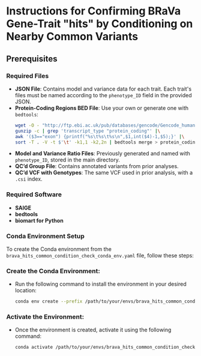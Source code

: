# Instructions for Confirming BRaVa Gene-Trait "hits" by Conditioning on Nearby Common Variants 

## Prerequisites

### Required Files
- **JSON File**: Contains model and variance data for each trait. Each trait's files must be named according to the `phenotype_ID` field in the provided JSON.
- **Protein-Coding Regions BED File**: Use your own or generate one with `bedtools`:
  ```sh
  wget -O - "http://ftp.ebi.ac.uk/pub/databases/gencode/Gencode_human/release_47/gencode.v47.annotation.gtf.gz" |\
  gunzip -c | grep 'transcript_type "protein_coding"' |\
  awk '($3=="exon") {printf("%s\t%s\t%s\n",$1,int($4)-1,$5);}' |\
  sort -T . -V -t $'\t' -k1,1 -k2,2n | bedtools merge > protein_coding_regions_hg38_no_padding_no_UTR_v47.bed
  ```
- **Model and Variance Ratio Files**: Previously generated and named with `phenotype_ID`, stored in the main directory.
- **QC’d Group File**: Contains annotated variants from prior analyses.
- **QC’d VCF with Genotypes**: The same VCF used in prior analysis, with a `.csi` index.

### Required Software
- **SAIGE**
- **bedtools**
- **biomart for Python**

### Conda Environment Setup

To create the Conda environment from the `brava_hits_common_condition_check_conda_env.yaml` file, follow these steps:

### **Create the Conda Environment:**
   - Run the following command to install the environment in your desired location:
     ```bash
     conda env create --prefix /path/to/your/envs/brava_hits_common_condition_check -f brava_hits_common_condition_check_conda_env.yaml
     ```

### **Activate the Environment:**
   - Once the environment is created, activate it using the following command:
     ```bash
     conda activate /path/to/your/envs/brava_hits_common_condition_check
     ```